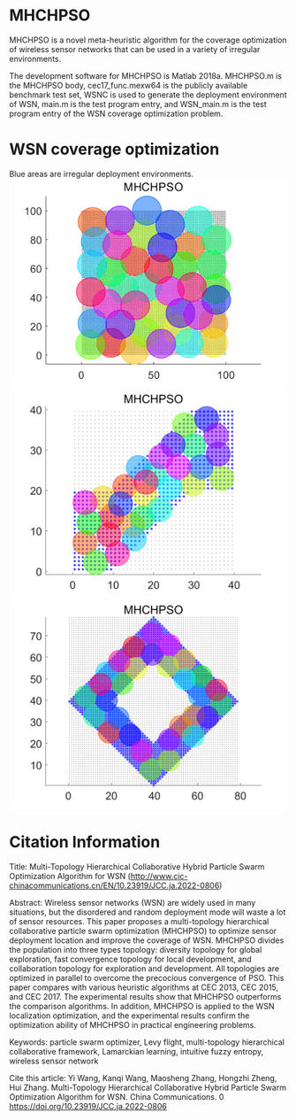 # MHCHPSO

MHCHPSO is a novel meta-heuristic algorithm for the coverage optimization of wireless sensor networks that can be used in a variety of irregular environments.

The development software for MHCHPSO is Matlab 2018a. MHCHPSO.m is the MHCHPSO body, cec17_func.mexw64 is the publicly available benchmark test set, WSNC is used to generate the deployment environment of WSN, main.m is the test program entry, and WSN_main.m is the test program entry of the WSN coverage optimization problem.

# WSN coverage optimization

Blue areas are irregular deployment environments.
![Image text](https://github.com/VeteranDriverONE/MHCHPSO/blob/main/WSN_coverage_png/1.png)
![Image text](https://github.com/VeteranDriverONE/MHCHPSO/blob/main/WSN_coverage_png/2.png)
![Image text](https://github.com/VeteranDriverONE/MHCHPSO/blob/main/WSN_coverage_png/3.png)


# Citation Information

Title: Multi-Topology Hierarchical Collaborative Hybrid Particle Swarm Optimization Algorithm for WSN
(http://www.cic-chinacommunications.cn/EN/10.23919/JCC.ja.2022-0806)

Abstract: Wireless sensor networks (WSN) are widely used in many situations, but the disordered and random deployment mode will waste a lot of sensor resources. This paper proposes a multi-topology hierarchical collaborative particle swarm optimization (MHCHPSO) to optimize sensor deployment location and improve the coverage of WSN. MHCHPSO divides the population into three types topology: diversity topology for global exploration, fast convergence topology for local development, and collaboration topology for exploration and development. All topologies are optimized in parallel to overcome the precocious convergence of PSO. This paper compares with various heuristic algorithms at CEC 2013, CEC 2015, and CEC 2017. The experimental results show that MHCHPSO outperforms the comparison algorithms. In addition, MHCHPSO is applied to the WSN localization optimization, and the experimental results confirm the optimization ability of MHCHPSO in practical engineering problems.

Keywords: particle swarm optimizer, Levy flight, multi-topology hierarchical collaborative framework, Lamarckian learning, intuitive fuzzy entropy, wireless sensor network

Cite this article: Yi Wang, Kanqi Wang, Maosheng Zhang, Hongzhi Zheng, Hui Zhang. Multi-Topology Hierarchical Collaborative Hybrid Particle Swarm Optimization Algorithm for WSN. China Communications. 0 https://doi.org/10.23919/JCC.ja.2022-0806